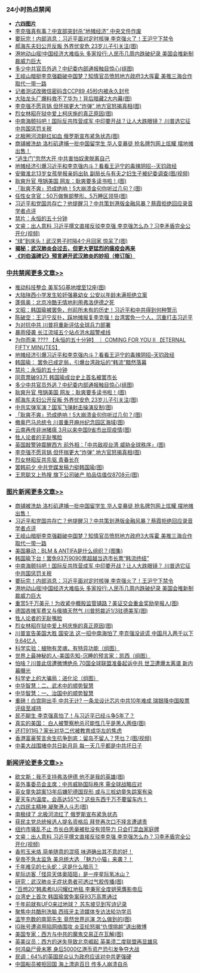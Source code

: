 <div class="catlist">
<h3>24小时热点禁闻</h3>
<ul>
<li><b><a href="64photo" target="_blank">六四图片</a></b></li>
<li><a href="https://github.com/fqnews/bnews/blob/master/comments/20200606/1340469.md">李克强真有事？中宣部突封杀“地摊经济” 中央文件作废</a></li>
<li><a href="https://github.com/fqnews/bnews/blob/master/topimagenews/20200606/1340712.md">要玩完！内部消息：习近平面对定时核弹 李克强火了！王沪宁下禁令</a></li>
<li><a href="https://github.com/fqnews/bnews/blob/master/cbnews/20200606/1340658.md">郝海东夫妇公开反叛 外界忧安危 23岁儿子引关注(图)</a></li>
<li><a href="https://github.com/fqnews/bnews/blob/master/topimagenews/20200606/1340690.md">港地动山摇!中国经济大难临头 多家投行:人民币几周内跌破纪录 美国会推新制裁威力巨大</a></li>
<li><a href="https://github.com/fqnews/bnews/blob/master/cbnews/20200606/1340701.md">多少中共官员外逃？中纪委内部通报触目惊心(组图)</a></li>
<li><a href="https://github.com/fqnews/bnews/blob/master/topimagenews/20200607/1340781.md">王岐山暗挺李克强戳破中国梦？知情官员愤怒地方政府3大挥霍 美推三海合作取代一带一路</a></li>
<li><a href="https://github.com/fqnews/bnews/blob/master/comments/20200606/1340470.md">记者测试改微信密码含CCP89  45秒内被永久封号</a></li>
<li><a href="https://github.com/fqnews/bnews/blob/master/cnnews/20200606/1340510.md">大陆龙头厂爆料救不了华为！背后暗藏2大内幕(图)</a></li>
<li><a href="https://github.com/fqnews/bnews/blob/master/cbnews/20200606/1340582.md">李克强不愿背锅 但怀揣更大“炸弹” 地方官怒揭真相(图)</a></li>
<li><a href="https://github.com/fqnews/bnews/blob/master/topimagenews/20200606/1340511.md">烈女林昭在狱中爱上柯庆施的真正原因(图)</a></li>
<li><a href="https://github.com/fqnews/bnews/blob/master/topimagenews/20200606/1340727.md">中南海颤抖吧！国际反共阵营成军 中印要开战？让人大跌眼镜？ 川普选它征中共国惩罚关税</a></li>
<li><a href="https://github.com/fqnews/bnews/blob/master/cnnews/20200606/1340681.md">北极圈河流鲜红如血 俄罗斯宣布紧急状态(图)</a></li>
<li><a href="https://github.com/fqnews/bnews/blob/master/topimagenews/20200607/1340815.md">商铺被洗劫 洛杉矶逮捕一批中国留学生 华人变暴徒 抢名牌包网上炫耀 摆地摊出售！</a></li>
<li><a href="https://github.com/fqnews/bnews/blob/master/comments/20200606/1340543.md">“逃生门”忽然大开 中共害怕奴隶脱离自己</a></li>
<li><a href="https://github.com/fqnews/bnews/blob/master/cbnews/20200607/1340788.md">地摊经济引爆习近平和李克强内斗？看看王沪宁的毒辣阴招--天钧政经</a></li>
<li><a href="https://github.com/fqnews/bnews/blob/master/cnnews/20200606/1340721.md">安徽淮北13岁女孩举报亲妈出轨 副局长与有夫之妇生子被纪委调查(图/视频)</a></li>
<li><a href="https://github.com/fqnews/bnews/blob/master/cbnews/20200606/1340669.md">耿爽升官 甩锅美国 网友：耿爽要多读书啦！(图)</a></li>
<li><a href="https://github.com/fqnews/bnews/blob/master/cbnews/20200606/1340605.md">「耿爽不爽」恐成绝响！5大崩溃金句你听过几句？(图)</a></li>
<li><a href="https://github.com/fqnews/bnews/blob/master/comments/20200606/1340480.md">任性女贪官：50万做臀部整形、5万睡区领导(图)</a></li>
<li><a href="https://github.com/fqnews/bnews/blob/master/topimagenews/20200607/1340796.md">习近平和党国共存亡？他提醒习？中共策划港版金融风暴？蔡霞拒绝回应录音 学者点评</a></li>
<li><a href="https://github.com/fqnews/bnews/blob/master/cbnews/20200606/783188.md">禁片：永恒的五十分钟</a></li>
<li><a href="https://github.com/fqnews/bnews/blob/master/comments/20200607/1340806.md">文睿：出人意料 习近平撰文直接反驳李克强 李克强怎么办？习李矛盾完全公开化(视频)</a></li>
<li><a href="https://github.com/fqnews/bnews/blob/master/funmedia/20200606/1340575.md">“绿”到床头！武汉男子时隔4个月回家 惊呆了(图)</a></li>
<li><b><a href="https://github.com/fqnews/bnews/blob/master/comments/20200211/1275071.md" target="_blank">揭秘：武汉肺炎会过去，但更大更猛烈的瘟疫会再来</a></b></li>
<li><b><a href="https://github.com/fqnews/bnews/blob/master/comments/20200207/1272816.md" target="_blank">《刘伯温碑记》预言避开武汉肺炎的妙招（修订版）</a></b></li>
</ul>
</div>

<div class="catlist">
<h3><a href="https://github.com/fqnews/bnews/blob/master/cbnews/" target="_blank">中共禁闻</a><span><a href="https://github.com/fqnews/bnews/blob/master/cbnews/" target="_blank" rel="nofollow">更多文章>></a></span></h3>
<ul>
<li><a href="https://github.com/fqnews/bnews/blob/master/cbnews/20200607/1340901.md" target="_blank">推动科技整合 美军5G基地增至12座(图)</a></li>
<li><a href="https://github.com/fqnews/bnews/blob/master/cbnews/20200607/1340900.md" target="_blank">大陆陕西小学发生轮奸强暴幼女 公安以年龄未满拒绝立案</a></li>
<li><a href="https://github.com/fqnews/bnews/blob/master/cbnews/20200607/1340890.md" target="_blank">蓬佩奥：北京冷酷无情地利用弗洛伊德之死</a></li>
<li><a href="https://github.com/fqnews/bnews/blob/master/cbnews/20200607/1340884.md" target="_blank">文昭：韩国瑜被罢免，创前所未有的历史！习近平和中共得到何种警示</a></li>
<li><a href="https://github.com/fqnews/bnews/blob/master/cbnews/20200607/1340859.md" target="_blank">陈破空：王沪宁反扑，踩地摊报复李克强！台湾罢免一个人，沉重打击习近平</a></li>
<li><a href="https://github.com/fqnews/bnews/blob/master/cbnews/20200607/1340846.md" target="_blank">为对抗中共 川普将重新评估全球兵力部署</a></li>
<li><a href="https://github.com/fqnews/bnews/blob/master/cbnews/20200607/1340816.md" target="_blank">暴雨侵袭 长江流域五个站点洪水超警戒线</a></li>
<li><a href="https://github.com/fqnews/bnews/blob/master/cbnews/20200607/1340813.md" target="_blank">为你而来 ???? 【永恒的五十分钟】 ｜ COMING FOR YOU II 【ETERNAL FIFTY MINUTES】</a></li>
<li><a href="https://github.com/fqnews/bnews/blob/master/cbnews/20200607/1340788.md" target="_blank">地摊经济引爆习近平和李克强内斗？看看王沪宁的毒辣阴招&#8211;天钧政经</a></li>
<li><a href="https://github.com/fqnews/bnews/blob/master/cbnews/20200606/1340745.md" target="_blank">韩国瑜： 罢免已成定局，引爆台湾政坛的“韩流”黯然落幕</a></li>
<li><a href="https://github.com/fqnews/bnews/blob/master/cbnews/20200606/783188.md" target="_blank">禁片：永恒的五十分钟</a></li>
<li><a href="https://github.com/fqnews/bnews/blob/master/cbnews/20200606/1340717.md" target="_blank">同意票破93万 韩国瑜成台史上首名被罢市长</a></li>
<li><a href="https://github.com/fqnews/bnews/blob/master/cbnews/20200606/1340701.md" target="_blank">多少中共官员外逃？中纪委内部通报触目惊心(组图)</a></li>
<li><a href="https://github.com/fqnews/bnews/blob/master/cbnews/20200606/1340669.md" target="_blank">耿爽升官 甩锅美国 网友：耿爽要多读书啦！(图)</a></li>
<li><a href="https://github.com/fqnews/bnews/blob/master/cbnews/20200606/1340658.md" target="_blank">郝海东夫妇公开反叛 外界忧安危 23岁儿子引关注(图)</a></li>
<li><a href="https://github.com/fqnews/bnews/blob/master/cbnews/20200606/1340644.md" target="_blank">中共实弹军演？国军飞弹射击操演反制(图)</a></li>
<li><a href="https://github.com/fqnews/bnews/blob/master/cbnews/20200606/1340605.md" target="_blank">「耿爽不爽」恐成绝响！5大崩溃金句你听过几句？(图)</a></li>
<li><a href="https://github.com/fqnews/bnews/blob/master/cbnews/20200606/1340594.md" target="_blank">撤奥巴马总统令 川普重开麻州纪念园区海域(图)</a></li>
<li><a href="https://github.com/fqnews/bnews/blob/master/cbnews/20200606/1340593.md" target="_blank">云南再传非洲猪瘟 3月以来中国9省市出现疫情(图)</a></li>
<li><a href="https://github.com/fqnews/bnews/blob/master/comments/20200606/783250.md" target="_blank">牲人论者的无耻嘴脸</a></li>
<li><a href="https://github.com/fqnews/bnews/blob/master/cbnews/20200606/1340583.md" target="_blank">英国敲警钟震醒西方 前外相：「中共敌视台湾 威胁全球秩序」(图)</a></li>
<li><a href="https://github.com/fqnews/bnews/blob/master/cbnews/20200606/1340582.md" target="_blank">李克强不愿背锅 但怀揣更大“炸弹” 地方官怒揭真相(图)</a></li>
<li><a href="https://github.com/fqnews/bnews/blob/master/cbnews/20200606/1340573.md" target="_blank">烈女林昭反共先驱 青春长在</a></li>
<li><a href="https://github.com/fqnews/bnews/blob/master/cbnews/20200606/1340568.md" target="_blank">罢韩前夕 中共党媒发稿力挺韩国瑜(图)</a></li>
<li><a href="https://github.com/fqnews/bnews/blob/master/cbnews/20200606/1340563.md" target="_blank">王思聪又上热搜 旗下公司破产 拍品估值仅8708元(图)</a></li>

</ul>
</div>
<div class="catlist">
<h3><a href="https://github.com/fqnews/bnews/blob/master/topimagenews/" target="_blank">图片新闻</a><span><a href="https://github.com/fqnews/bnews/blob/master/topimagenews/" target="_blank" rel="nofollow">更多文章>></a></span></h3>
<ul>
<li><a href="https://github.com/fqnews/bnews/blob/master/topimagenews/20200607/1340815.md" target="_blank">商铺被洗劫 洛杉矶逮捕一批中国留学生 华人变暴徒 抢名牌包网上炫耀 摆地摊出售！</a></li>
<li><a href="https://github.com/fqnews/bnews/blob/master/topimagenews/20200607/1340796.md" target="_blank">习近平和党国共存亡？他提醒习？中共策划港版金融风暴？蔡霞拒绝回应录音 学者点评</a></li>
<li><a href="https://github.com/fqnews/bnews/blob/master/topimagenews/20200607/1340781.md" target="_blank">王岐山暗挺李克强戳破中国梦？知情官员愤怒地方政府3大挥霍 美推三海合作取代一带一路</a></li>
<li><a href="https://github.com/fqnews/bnews/blob/master/topimagenews/20200606/1340740.md" target="_blank">美国暴动：BLM &#038; ANTIFA是什么组织？(图集)</a></li>
<li><a href="https://github.com/fqnews/bnews/blob/master/topimagenews/20200606/1340735.md" target="_blank">韩国瑜下台！罢免93万9090票超越当选市长票“韩流终结”</a></li>
<li><a href="https://github.com/fqnews/bnews/blob/master/topimagenews/20200606/1340727.md" target="_blank">中南海颤抖吧！国际反共阵营成军 中印要开战？让人大跌眼镜？ 川普选它征中共国惩罚关税</a></li>
<li><a href="https://github.com/fqnews/bnews/blob/master/topimagenews/20200606/1340712.md" target="_blank">要玩完！内部消息：习近平面对定时核弹 李克强火了！王沪宁下禁令</a></li>
<li><a href="https://github.com/fqnews/bnews/blob/master/topimagenews/20200606/1340690.md" target="_blank">港地动山摇!中国经济大难临头 多家投行:人民币几周内跌破纪录 美国会推新制裁威力巨大</a></li>
<li><a href="https://github.com/fqnews/bnews/blob/master/topimagenews/20200606/1340643.md" target="_blank">重赏5千万美元！为收紧中概股监管铺路？美证交会重金奖励举报人(图)</a></li>
<li><a href="https://github.com/fqnews/bnews/blob/master/topimagenews/20200606/1340633.md" target="_blank">德国吝摊军费又与俄搞天然气 川普怒裁近1/3驻德美军(图)</a></li>
<li><a href="https://github.com/fqnews/bnews/blob/master/comments/20200606/783250.md" target="_blank">牲人论者的无耻嘴脸</a></li>
<li><a href="https://github.com/fqnews/bnews/blob/master/topimagenews/20200606/1340511.md" target="_blank">烈女林昭在狱中爱上柯庆施的真正原因(图)</a></li>
<li><a href="https://github.com/fqnews/bnews/blob/master/topimagenews/20200605/1340290.md" target="_blank">川普宣告美国大胜 国安法 这一招中南海怕了 李克强没说谎 中国月入两千以下9.64亿人</a></li>
<li><a href="https://github.com/fqnews/bnews/blob/master/comments/20200605/783205.md" target="_blank">科学实验：植物有灵魂，有特异功能（组图）</a></li>
<li><a href="https://github.com/fqnews/bnews/blob/master/comments/20200605/783244.md" target="_blank">世界上最神秘的人-美国先知-沉睡的预言家：凯西（组图）</a></li>
<li><a href="https://github.com/fqnews/bnews/blob/master/topimagenews/20200605/1340238.md" target="_blank">怕啥？川普此信遭微博绝杀 70国全球联盟准备起诉中共 世卫遭爆太离谱 新内幕曝光</a></li>
<li><a href="https://github.com/fqnews/bnews/blob/master/comments/20200605/783246.md" target="_blank">科学史上的大骗局：进化论（组图）</a></li>
<li><a href="https://github.com/fqnews/bnews/blob/master/comments/20200605/783249.md" target="_blank">中华智慧：二、武术中的顺势智慧</a></li>
<li><a href="https://github.com/fqnews/bnews/blob/master/comments/20200605/1340202.md" target="_blank">中华智慧：一、治国中的顺势智慧</a></li>
<li><a href="https://github.com/fqnews/bnews/blob/master/topimagenews/20200605/1340174.md" target="_blank">重磅！白宫刚出手 中共无计? 一条龙设计芯片中共10年难成 瑞银降中国股票评级至减持</a></li>
<li><a href="https://github.com/fqnews/bnews/blob/master/topimagenews/20200605/1340121.md" target="_blank">民不聊生 李克强真怕了！与习近平已经斗争5年了？</a></li>
<li><a href="https://github.com/fqnews/bnews/blob/master/topimagenews/20200605/1340120.md" target="_blank">真实的美国： 白人被警察枪杀可能性几乎是黑人两倍(图)</a></li>
<li><a href="https://github.com/fqnews/bnews/blob/master/topimagenews/20200605/1340081.md" target="_blank">还打911吗？家长对华二代被教育成华左的焦虑</a></li>
<li><a href="https://github.com/fqnews/bnews/blob/master/topimagenews/20200605/1340076.md" target="_blank">香港富豪誓言余生抗争到底：留岛不留人？凭乜？(图/视频)</a></li>
<li><a href="https://github.com/fqnews/bnews/blob/master/topimagenews/20200605/1340055.md" target="_blank">中美大战围堵中共日新月异 每一天几乎都是中共坏日子</a></li>

</ul>
</div>
<div class="catlist">
<h3><a href="https://github.com/fqnews/bnews/blob/master/comments/" target="_blank">新闻评论</a><span><a href="https://github.com/fqnews/bnews/blob/master/comments/" target="_blank" rel="nofollow">更多文章>></a></span></h3>
<ul>
<li><a href="https://github.com/fqnews/bnews/blob/master/comments/20200607/1340902.md" target="_blank">欧文斯：我不支持弗洛伊德 他不是我的英雄(图)</a></li>
<li><a href="https://github.com/fqnews/bnews/blob/master/comments/20200607/1340879.md" target="_blank">英外事委员会主席：中共威胁国际秩序 需全球战略应对</a></li>
<li><a href="https://github.com/fqnews/bnews/blob/master/comments/20200607/1340854.md" target="_blank">英女童失踪案13年后嫌犯德国现形  或与三桩幼童失踪案有染</a></li>
<li><a href="https://github.com/fqnews/bnews/blob/master/comments/20200607/1340853.md" target="_blank">夏天车内温度，会高达55℃？这些东西千万不要留车内！</a></li>
<li><a href="https://github.com/fqnews/bnews/blob/master/comments/20200607/1340852.md" target="_blank">六四民主精神 凝聚港人斗志(图)</a></li>
<li><a href="https://github.com/fqnews/bnews/blob/master/comments/20200607/1340839.md" target="_blank">南极绿了 北极河流红了 俄罗斯宣布紧急状态</a></li>
<li><a href="https://github.com/fqnews/bnews/blob/master/comments/20200607/1340836.md" target="_blank">获民主党总统候选人提名资格后 拜登再次口不择言遭谴责</a></li>
<li><a href="https://github.com/fqnews/bnews/blob/master/comments/20200607/1340809.md" target="_blank">纽约市骚乱不止 市长白思毫被批没有领导力 只会打混血家庭牌</a></li>
<li><a href="https://github.com/fqnews/bnews/blob/master/comments/20200607/1340806.md" target="_blank">文睿：出人意料 习近平撰文直接反驳李克强 李克强怎么办？习李矛盾完全公开化(视频)</a></li>
<li><a href="https://github.com/fqnews/bnews/blob/master/comments/20200607/1340804.md" target="_blank">香煎玉米烙 简单随意的混搭 味道确出其不意的好！</a></li>
<li><a href="https://github.com/fqnews/bnews/blob/master/comments/20200606/1340777.md" target="_blank">皇帝不急太监急 美总统大选  「魅力小猫」来袭？！</a></li>
<li><a href="https://github.com/fqnews/bnews/blob/master/comments/20200606/1340776.md" target="_blank">千年难见的七头蛇：这是什么暗示？</a></li>
<li><a href="https://github.com/fqnews/bnews/blob/master/comments/20200606/1340755.md" target="_blank">星际访客「怪异天体奥陌陌」是一座星际氢冰山？</a></li>
<li><a href="https://github.com/fqnews/bnews/blob/master/comments/20200606/1340746.md" target="_blank">研究：武汉肺炎无症状患者可透过气胶传播(图)</a></li>
<li><a href="https://github.com/fqnews/bnews/blob/master/comments/20200606/1340736.md" target="_blank">”百想20“韩素希IU闪耀红地毯 李秉宪全度妍荣膺影帝后</a></li>
<li><a href="https://github.com/fqnews/bnews/blob/master/comments/20200606/1340729.md" target="_blank">台湾史上首次 韩国瑜罢免案获93万高票通过</a></li>
<li><a href="https://github.com/fqnews/bnews/blob/master/comments/20200606/1340726.md" target="_blank">千年前就有UFO来过地球？ 苏东坡见到写诗记录</a></li>
<li><a href="https://github.com/fqnews/bnews/blob/master/comments/20200606/1340723.md" target="_blank">聚焦中共酷刑洗脑 西班牙主流媒体专访法轮功学员</a></li>
<li><a href="https://github.com/fqnews/bnews/blob/master/comments/20200606/1340706.md" target="_blank">滥竽充数的南郭先生 竟然世界巡演 怎么做到的(图)</a></li>
<li><a href="https://github.com/fqnews/bnews/blob/master/comments/20200606/1340703.md" target="_blank">IG账号遭盗用陷网络围攻  炎亚纶怒揭“仇恨挑衅”退出微博</a></li>
<li><a href="https://github.com/fqnews/bnews/blob/master/comments/20200606/1340698.md" target="_blank">美国专家：西方与中共的魔鬼交易正在瓦解(图)</a></li>
<li><a href="https://github.com/fqnews/bnews/blob/master/comments/20200606/1340693.md" target="_blank">英美议员：西方的迷失导致北京崛起 英美须二度联盟再显雄风</a></li>
<li><a href="https://github.com/fqnews/bnews/blob/master/comments/20200606/1340688.md" target="_blank">何鸿燊尸骨未寒 身后5000亿港币资产恐引发争夺大战</a></li>
<li><a href="https://github.com/fqnews/bnews/blob/master/comments/20200606/1340687.md" target="_blank">民调：64%的英国民众认为政府应该对中共更强硬</a></li>
<li><a href="https://github.com/fqnews/bnews/blob/master/comments/20200606/1340671.md" target="_blank">中国船员被拒回国 海上漂逾百日 传多人崩溃自杀</a></li>

</ul>
</div>